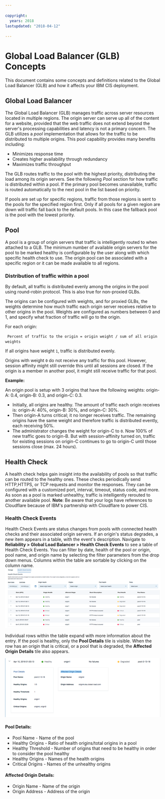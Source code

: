 ```yaml
---

copyright:
  years: 2018
lastupdated: "2018-04-12"

---
```


# Global Load Balancer (GLB) Concepts

This document contains some concepts and definitions related to the Global Load Balancer (GLB) and how it affects your IBM CIS deployment.

## Global Load Balancer

The Global Load Balancer (GLB) manages traffic across server resources located in multiple regions. The origin server can serve up all of the content for a website, provided that the web traffic does not extend beyond the server's processing capabilities and latency is not a primary concern. The GLB utilizes a _pool_ implementation that allows for the traffic to be distributed to multiple origins. This pool capability provides many benefits including:

  * Minimizes response time
  * Creates higher availability through redundancy
  * Maximizes traffic throughput

The GLB routes traffic to the pool with the highest priority, distributing the load among its origin servers. See the following _Pool_ section for how traffic is distributed within a pool. If the primary pool becomes unavailable, traffic is routed automatically to the next pool in the list based on priority.

If pools are set up for specific regions, traffic from those regions is sent to the pools for the specified region first. Only if all pools for a given region are down will traffic fall back to the default pools. In this case the fallback pool is the pool with the lowest priority. 

## Pool

A pool is a group of origin servers that traffic is intelligently routed to when attached to a GLB. The minimum number of available origin servers for the pool to be marked healthy is configurable by the user along with which specific health check to use. The origin pool can be associated with a specific region or it can be made available to all regions.

### Distribution of traffic within a pool

By default, all traffic is distributed evenly among the origins in the pool using round-robin protocol. This is also true for non-proxied GLBs.

The origins can be configured with weights, and for proxied GLBs, the weights determine how much traffic each origin server receives relative to other origins in the pool. Weights are configured as numbers between 0 and 1, and specify what fraction of traffic will go to the origin. 

For each origin: 

` Percent of traffic to the origin = origin weight / sum of all origin weights`

If all origins have weight `1`, traffic is distributed evenly. 

Origins with weight `0` do not receive any traffic for this pool. However, session affinity might still override this until all sessions are closed. If the origin is a member in another pool, it might still receive traffic for that pool.

**Example:** 

An origin pool is setup with 3 origins that have the following weights: origin-A: 0.4, origin-B: 0.3, and origin-C: 0.3. 

* Initially, all origins are healthy. The amount of traffic each origin receives is: origin-A: 40%, origin-B: 30%, and origin-C: 30%.
* Then origin-A turns critical; it no longer receives traffic. The remaining origins have the same weight and therefore traffic is distributed evently, each receiving 50%.
* The administrator changes the weight for origin-C to `0`. Now 100% of new traffic goes to origin-B. But with session-affinity turned on, traffic for existing sessions on origin-C continues to go to origin-C until those sessions close (max. 24 hours).

## Health Check

A health check helps gain insight into the availability of pools so that traffic can be routed to the healthy ones. These checks periodically send HTTP,HTTPS, or TCP requests and monitor the responses. They can be configured with a customized port, interval, timeout, status code, and more. As soon as a pool is marked unhealthy, traffic is intelligently rerouted to another available pool.
**Note**: Be aware that your logs have references to Cloudflare because of IBM's partnership with Cloudflare to power CIS.

### Health Check Events
Health Check Events are status changes from pools with connected health checks and their associated origin servers. If an origin's status degrades, a new item appears in a table, with the event's description. Navigate to **Reliability > Global Load Balancer > Health Check Events** to see a table of Health Check Events. You can filter by date, health of the pool or origin, pool name, and origin name by selecting the filter parameters from the drop down menus. Columns within the table are sortable by clicking on the column name.
![Health Check Events table](images/health-check-events-table.png)

Individual rows within the table expand with more information about the entry. If the pool is healthy, only the **Pool Details** tile is visible. When the row has an origin that is critical, or a pool that is degraded, the **Affected Origin Details** tile also appears. 

![Health Check Events details](images/health-check-events-details.png)

#### Pool Details:
* Pool Name - Name of the pool
* Healthy Origins - Ratio of health origins/total origins in a pool
* Healthy Threshold - Number of origins that need to be healthy in order to consider the pool healthy
* Healthy Origins - Names of the health origins
* Critical Origins - Names of the unhealthy origins

#### Affected Origin Details:
* Origin Name - Name of the origin
* Origin Address - Address of the origin
